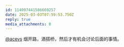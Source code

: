 ```yaml
---
id: 114097441586669257
date: 2025-03-03T07:59:53.750Z
reply: true
media_attachments: 0
---
```


[@acevs](https://mastodon.social/@acevs) 烟开路，酒搭桥，然后才有机会讨论后面的事情。

